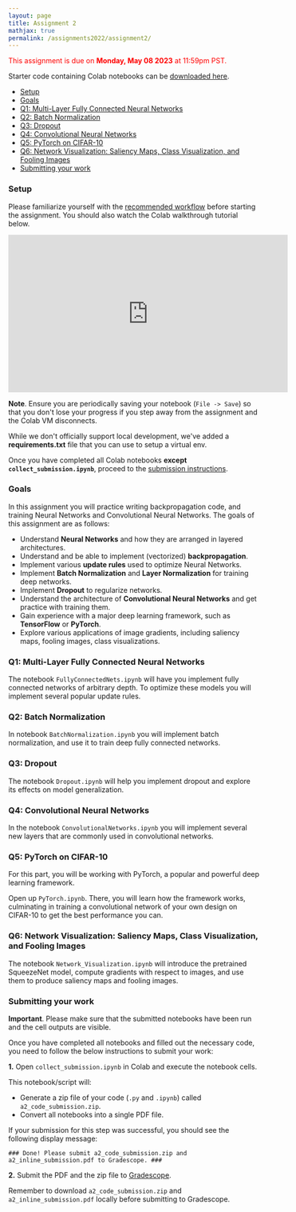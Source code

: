 ```yaml
---
layout: page
title: Assignment 2
mathjax: true
permalink: /assignments2022/assignment2/
---
```


<span style="color:red">This assignment is due on **Monday, May 08 2023** at 11:59pm PST.</span>

Starter code containing Colab notebooks can be [downloaded here]({{site.hw_2_colab}}).

- [Setup](#setup)
- [Goals](#goals)
- [Q1: Multi-Layer Fully Connected Neural Networks](#q1-multi-layer-fully-connected-neural-networks)
- [Q2: Batch Normalization](#q2-batch-normalization)
- [Q3: Dropout](#q3-dropout)
- [Q4: Convolutional Neural Networks](#q4-convolutional-neural-networks)
- [Q5: PyTorch on CIFAR-10](#q5-pytorch-on-cifar-10)
- [Q6: Network Visualization: Saliency Maps, Class Visualization, and Fooling Images](#q6-network-visualization-saliency-maps-class-visualization-and-fooling-images)
- [Submitting your work](#submitting-your-work)

### Setup

Please familiarize yourself with the [recommended workflow]({{site.baseurl}}/setup-instructions/#working-remotely-on-google-colaboratory) before starting the assignment. You should also watch the Colab walkthrough tutorial below.

<iframe style="display: block; margin: auto;" width="560" height="315" src="https://www.youtube.com/embed/DsGd2e9JNH4" title="YouTube video player" frameborder="0" allow="accelerometer; autoplay; clipboard-write; encrypted-media; gyroscope; picture-in-picture" allowfullscreen></iframe>

**Note**. Ensure you are periodically saving your notebook (`File -> Save`) so that you don't lose your progress if you step away from the assignment and the Colab VM disconnects.

While we don't officially support local development, we've added a <b>requirements.txt</b> file that you can use to setup a virtual env.

Once you have completed all Colab notebooks **except `collect_submission.ipynb`**, proceed to the [submission instructions](#submitting-your-work).

### Goals

In this assignment you will practice writing backpropagation code, and training Neural Networks and Convolutional Neural Networks. The goals of this assignment are as follows:

- Understand **Neural Networks** and how they are arranged in layered architectures.
- Understand and be able to implement (vectorized) **backpropagation**.
- Implement various **update rules** used to optimize Neural Networks.
- Implement **Batch Normalization** and **Layer Normalization** for training deep networks.
- Implement **Dropout** to regularize networks.
- Understand the architecture of **Convolutional Neural Networks** and get practice with training them.
- Gain experience with a major deep learning framework, such as **TensorFlow** or **PyTorch**.
- Explore various applications of image gradients, including saliency maps, fooling images, class visualizations.

### Q1: Multi-Layer Fully Connected Neural Networks

The notebook `FullyConnectedNets.ipynb` will have you implement fully connected
networks of arbitrary depth. To optimize these models you will implement several
popular update rules.

### Q2: Batch Normalization

In notebook `BatchNormalization.ipynb` you will implement batch normalization, and use it to train deep fully connected networks.

### Q3: Dropout

The notebook `Dropout.ipynb` will help you implement dropout and explore its effects on model generalization.

### Q4: Convolutional Neural Networks

In the notebook `ConvolutionalNetworks.ipynb` you will implement several new layers that are commonly used in convolutional networks.

### Q5: PyTorch on CIFAR-10

For this part, you will be working with PyTorch, a popular and powerful deep learning framework.

Open up `PyTorch.ipynb`. There, you will learn how the framework works, culminating in training a convolutional network of your own design on CIFAR-10 to get the best performance you can.

### Q6: Network Visualization: Saliency Maps, Class Visualization, and Fooling Images

The notebook `Network_Visualization.ipynb` will introduce the pretrained SqueezeNet model, compute gradients with respect to images, and use them to produce saliency maps and fooling images.

### Submitting your work

**Important**. Please make sure that the submitted notebooks have been run and the cell outputs are visible.

Once you have completed all notebooks and filled out the necessary code, you need to follow the below instructions to submit your work:

**1.** Open `collect_submission.ipynb` in Colab and execute the notebook cells.

This notebook/script will:

* Generate a zip file of your code (`.py` and `.ipynb`) called `a2_code_submission.zip`.
* Convert all notebooks into a single PDF file.

If your submission for this step was successful, you should see the following display message:

`### Done! Please submit a2_code_submission.zip and a2_inline_submission.pdf to Gradescope. ###`

**2.** Submit the PDF and the zip file to [Gradescope](https://www.gradescope.com/courses/527613).

Remember to download `a2_code_submission.zip` and `a2_inline_submission.pdf` locally before submitting to Gradescope.
